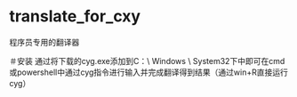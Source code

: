 # translate_for_cxy
程序员专用的翻译器

＃安装
通过将下载的cyg.exe添加到C：\ Windows \ System32下中即可在cmd或powershell中通过cyg指令进行输入并完成翻译得到结果（通过win+R直接运行cyg）
